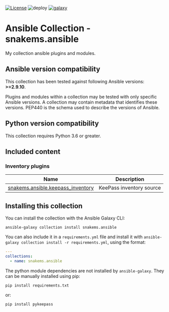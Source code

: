 [![License](https://img.shields.io/github/license/snakems/snakems.ansible.svg?style=flat)](https://github.com/snakems/snakems.ansible/blob/master/LICENSE) ![deploy](https://github.com/snakems/snakems.ansible/actions/workflows/main.yml/badge.svg) [![galaxy](https://img.shields.io/badge/galaxy-snakems.ansible-660198.svg?style=flat)](https://galaxy.ansible.com/snakems/ansible)  
# Ansible Collection - snakems.ansible

My collection ansible plugins and modules.

<!--start requires_ansible-->
## Ansible version compatibility

This collection has been tested against following Ansible versions: **>=2.9.10**.

Plugins and modules within a collection may be tested with only specific Ansible versions.
A collection may contain metadata that identifies these versions.
PEP440 is the schema used to describe the versions of Ansible.
<!--end requires_ansible-->

## Python version compatibility

This collection requires Python 3.6 or greater.

## Included content

<!--start collection content-->
### Inventory plugins
Name | Description
--- | ---
[snakems.ansible.keepass_inventory](https://github.com/snakems/snakems.ansible/blob/master/docs/snakems.ansible.keepass_inventory.md)|KeePass inventory source        

## Installing this collection

You can install the collection with the Ansible Galaxy CLI:

    ansible-galaxy collection install snakems.ansible

You can also include it in a `requirements.yml` file and install it with `ansible-galaxy collection install -r requirements.yml`, using the format:

```yaml
---
collections:
  - name: snakems.ansible
```

The python module dependencies are not installed by `ansible-galaxy`.  They can
be manually installed using pip:

    pip install requirements.txt

or:

    pip install pykeepass